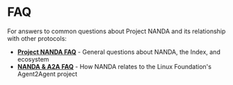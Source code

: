 # FAQ

For answers to common questions about Project NANDA and its relationship with other protocols:

- **[Project NANDA FAQ](https://projnanda.github.io/projnanda/#/./home/14.faqNANDA)** - General questions about NANDA, the Index, and ecosystem
- **[NANDA & A2A FAQ](https://projnanda.github.io/projnanda/#/./home/15.faq_NANDA_A2A.md)** - How NANDA relates to the Linux Foundation's Agent2Agent project

